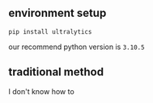 

## environment setup
```
pip install ultralytics
```
our recommend python version is `3.10.5`

## traditional method

I don't know how to 






